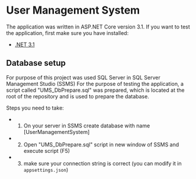 # User Management System

The application was written in ASP.NET Core version 3.1. If you want to test the application, first make sure you have installed:   
- [.NET 3.1](https://dotnet.microsoft.com/en-us/download/dotnet/3.1)

## Database setup
For purpose of this project was used SQL Server in SQL Server Management Studio (SSMS)
For the purpose of testing the application, a script called "UMS_DbPrepare.sql" was prepared, 
which is located at the root of the repository and is used to prepare the database. 

Steps you need to take: 
- 1. On your server in SSMS create database with name [UserManagementSystem]
- 2. Open "UMS_DbPrepare.sql" script in new window of SSMS and execute script (F5)
- 3. make sure your connection string is correct (you can modify it in `appsettings.json`) 
